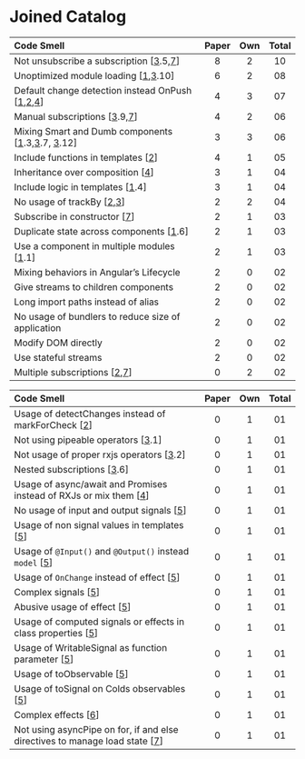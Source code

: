 # Joined Catalog
|Code Smell| Paper|Own|Total|
|:--|:--:|:--:|:--:|
|Not unsubscribe a subscription [[3].5,[7]]                                                  |8|2|10|
|Unoptimized module loading [[1],[3].10]                                                     |6|2|08|
|Default change detection instead OnPush [[1],[2],[4]]                                       |4|3|07|
|Manual subscriptions [[3].9,[7]]                                                            |4|2|06|
|Mixing Smart and Dumb components [[1].3,[3].7, [3].12]                                      |3|3|06|
|Include functions in templates [[2]]                                                        |4|1|05|
|Inheritance over composition [[4]]                                                          |3|1|04|
|Include logic in templates [[1].4]                                                          |3|1|04|
|No usage of trackBy [[2],[3]]                                                               |2|2|04|
|Subscribe in constructor [[7]]                                                              |2|1|03|
|Duplicate state across components [[1].6]                                                   |2|1|03|
|Use a component in multiple modules [[1].1]                                                 |2|1|03|
|Mixing behaviors in Angular’s Lifecycle                                                     |2|0|02|
|Give streams to children components                                                         |2|0|02|
|Long import paths instead of alias                                                          |2|0|02|
|No usage of bundlers to reduce size of application                                          |2|0|02|
|Modify DOM directly                                                                         |2|0|02|
|Use stateful streams                                                                        |2|0|02|
|Multiple subscriptions [[2],[7]]                                                            |0|2|02|

|Code Smell| Paper|Own|Total|
|:--|:--:|:--:|:--:|
|Usage of detectChanges instead of markForCheck [[2]]                                        |0|1|01|
|Not using pipeable operators [[3].1]                                                        |0|1|01|
|Not usage of proper rxjs operators [[3].2]                                                  |0|1|01|
|Nested subscriptions [[3].6]                                                                |0|1|01|
|Usage of async/await and Promises instead of RXJs or mix them [[4]]                         |0|1|01|
|No usage of input and output signals [[5]]                                                  |0|1|01|
|Usage of non signal values in templates [[5]]                                               |0|1|01|
|Usage of `@Input()` and `@Output()` instead `model` [[5]]                                   |0|1|01|
|Usage of `OnChange` instead of effect [[5]]                                                 |0|1|01|
|Complex signals [[5]]                                                                       |0|1|01|
|Abusive usage of effect [[5]]                                                               |0|1|01|
|Usage of computed signals or effects in class properties [[5]]                              |0|1|01|
|Usage of WritableSignal as function parameter [[5]]                                         |0|1|01|
|Usage of toObservable [[5]]                                                                 |0|1|01|
|Usage of toSignal on Colds observables [[5]]                                                |0|1|01|
|Complex effects [[6]]                                                                       |0|1|01|
|Not using asyncPipe on for, if and else directives to manage load state [[7]]               |0|1|01|

[1]:https://roshancloudarchitect.me/identifying-and-eliminating-code-smells-in-angular-micro-frontends-advanced-techniques-for-6f07a781f93d
[2]:https://medium.com/@robert.maiersilldorff/code-smells-in-angular-deep-dive-part-i-d63dd5f5215e
[3]:https://zydesoft.com/must-know-clean-code-principles-in-angular/
[4]:https://dev.to/vixero/common-mistakes-that-backend-programmers-make-in-angular-434d
[5]:https://developapa.com/signals/
[6]:https://davidboothe.com/2024/08/getting-started-with-angular-signals-a-comprehensive-guide/
[7]:https://blog.eyas.sh/2018/12/use-asyncpipe-when-possible/